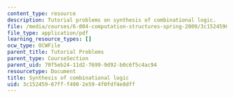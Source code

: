 ```yaml
---
content_type: resource
description: Tutorial problems on synthesis of combinational logic.
file: /media/courses/6-004-computation-structures-spring-2009/3c15245967fff4902e594f0fdf4e8dff_MIT6004s09tutor05.pdf
file_type: application/pdf
learning_resource_types: []
ocw_type: OCWFile
parent_title: Tutorial Problems
parent_type: CourseSection
parent_uid: 70f5eb24-11d2-7699-9d92-b0c6f5c4ac94
resourcetype: Document
title: Synthesis of combinational logic
uid: 3c152459-67ff-f490-2e59-4f0fdf4e8dff
---
```

